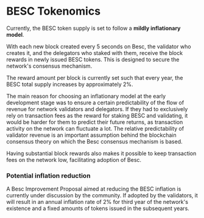 # BESC Tokenomics

Currently, the BESC token supply is set to follow a **mildly inflationary model**.

With each new block created every 5 seconds on Besc, the validator who creates it, and the delegators who staked with them, receive the block rewards in newly issued BESC tokens. This is designed to secure the network's consensus mechanism.

The reward amount per block is currently set such that every year, the BESC total supply increases by approximately 2%.

The main reason for choosing an inflationary model at the early development stage was to ensure a certain predictability of the flow of revenue for network validators and delegators. If they had to exclusively rely on transaction fees as the reward for staking BESC and validating, it would be harder for them to predict their future returns, as transaction activity on the network can fluctuate a lot. The relative predictability of validator revenue is an important assumption behind the blockchain consensus theory on which the Besc consensus mechanism is based.

Having substantial block rewards also makes it possible to keep transaction fees on the network low, facilitating adoption of Besc.

### Potential inflation reduction

A Besc Improvement Proposal aimed at reducing the BESC inflation is currently under discussion by the community. If adopted by the validators, it will result in an annual inflation rate of 2% for third year of the network's existence and a fixed amounts of tokens issued in the subsequent years.

